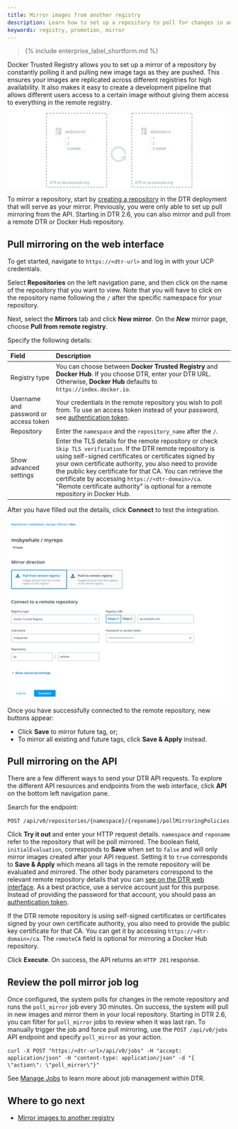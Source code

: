 ```yaml
---
title: Mirror images from another registry
description: Learn how to set up a repository to poll for changes in another registry and automatically pull new images from it.
keywords: registry, promotion, mirror
---
```


>{% include enterprise_label_shortform.md %}

Docker Trusted Registry allows you to set up a mirror of a repository by
constantly polling it and pulling new image tags as they are pushed. This ensures your images are replicated across different registries for high availability. It also makes it easy to create a development pipeline that allows different
users access to a certain image without giving them access to everything in the remote registry.

![pull mirror](../../images/pull-mirror-1.svg)

To mirror a repository, start by [creating a repository](../manage-images/index.md)
in the DTR deployment that will serve as your mirror. Previously, you were only able to set up pull mirroring from the API. Starting in DTR 2.6, you can also mirror and pull from a remote DTR or Docker Hub repository.

## Pull mirroring on the web interface

To get started, navigate to `https://<dtr-url>` and log in with your UCP credentials.

Select **Repositories** on the left navigation pane, and then click on the name of the repository that you want to view. Note that you will have to click on the repository name following the `/` after the specific namespace for your repository.

Next, select the **Mirrors** tab and click **New mirror**. On the ***New*** mirror page, choose **Pull from remote registry**.

Specify the following details:

| Field                | Description                                   |
|:---------------------|:----------------------------------------------|
| Registry type  | You can choose between **Docker Trusted Registry** and **Docker Hub**. If you choose DTR, enter your DTR URL. Otherwise, **Docker Hub** defaults to `https://index.docker.io`.|
| Username and password or access token | Your credentials in the remote repository you wish to poll from. To use an access token instead of your password, see [authentication token](../access-tokens.md). |
| Repository | Enter the `namespace` and the `repository_name` after the `/`.|
| Show advanced settings | Enter the TLS details for the remote repository or check `Skip TLS verification`. If the DTR remote repository is using self-signed certificates or certificates signed by your own certificate authority, you also need to provide the public key certificate for that CA. You can retrieve the certificate by accessing `https://<dtr-domain>/ca`. "Remote certificate authority" is optional for a remote repository in Docker Hub. |

After you have filled out the details, click **Connect** to test the integration.

  ![Setting up a pull mirroring policy](../../images/pull-mirror-2.7.png)

Once you have successfully connected to the remote repository, new buttons appear:
  * Click **Save** to mirror future tag, or;
  * To mirror all existing and future tags, click **Save & Apply** instead.

## Pull mirroring on the API

There are a few different ways to send your DTR API requests. To explore the different API resources and endpoints from the web interface, click **API** on the bottom left navigation pane.

Search for the endpoint:

```
POST /api/v0/repositories/{namespace}/{reponame}/pollMirroringPolicies
```

Click **Try it out** and enter your HTTP request details. `namespace` and `reponame` refer
to the repository that will be poll mirrored. The boolean field, `initialEvaluation`, corresponds to **Save** when set to `false` and will only mirror images created after your API request. Setting it to `true` corresponds to **Save & Apply** which means all tags in the remote repository will be evaluated and mirrored. The other body parameters correspond to the relevant remote repository details that you can [see on the DTR web interface](#pull-mirroring-on-the-web-interface). As a best practice, use a service account just for this purpose. Instead of providing the password for that account, you should pass an
[authentication token](../access-tokens.md).

If the DTR remote repository is using self-signed certificates or
certificates signed by your own certificate authority, you also need to provide
the public key certificate for that CA.
You can get it by accessing `https://<dtr-domain>/ca`. The `remoteCA` field is optional for mirroring a Docker Hub repository.

Click **Execute**. On success, the API returns an `HTTP 201` response.

## Review the poll mirror job log

Once configured, the system polls for changes in the remote repository and runs the `poll_mirror` job every 30 minutes. On success, the system will pull in new images and mirror them in your local repository. Starting in DTR 2.6, you can filter for `poll_mirror` jobs to review when it was last ran. To manually trigger the job and force pull mirroring, use the `POST /api/v0/jobs` API endpoint and specify `poll_mirror` as your action.

```
curl -X POST "https:/<dtr-url>/api/v0/jobs" -H "accept: application/json" -H "content-type: application/json" -d "{ \"action\": \"poll_mirror\"}"
```

See [Manage Jobs](../../admin/manage-jobs/job-queue/) to learn more about job management within DTR.


## Where to go next

* [Mirror images to another registry](push-mirror.md)

